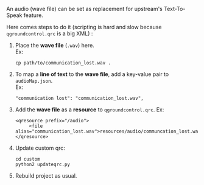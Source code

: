 An audio (wave file) can be set as replacement for upstream's Text-To-Speak feature.

Here comes steps to do it (scripting is hard and slow because `qgroundcontrol.qrc` is a big XML) :

1. Place the **wave file** (`.wav`) here.  
   Ex:
   ```
   cp path/to/communication_lost.wav .
   ```
2. To map a **line of text** to the **wave file**, add a key-value pair to `audioMap.json`.  
   Ex:
   ```
   "communication lost": "communication_lost.wav",
   ```
3. Add the **wave file** as a **resource** to `qgroundcontrol.qrc`.
   Ex:
   ```
   <qresource prefix="/audio">
        <file alias="communication_lost.wav">resources/audio/communcation_lost.wav</file>
   </qresource>
   ```
4. Update custom qrc:  
   ```
   cd custom
   python2 updateqrc.py
   ```
5. Rebuild project as usual.
